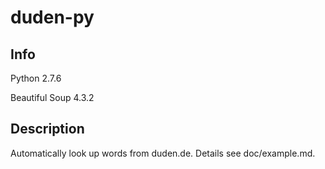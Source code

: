 duden-py
========

## Info

Python 2.7.6

Beautiful Soup 4.3.2

## Description

Automatically look up words from duden.de. Details see doc/example.md.
